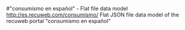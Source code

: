 #"consumismo en español" - Flat file data model
http://es.recuweb.com/consumismo/
Flat JSON file data model of the recuweb portal "consumismo en español"
